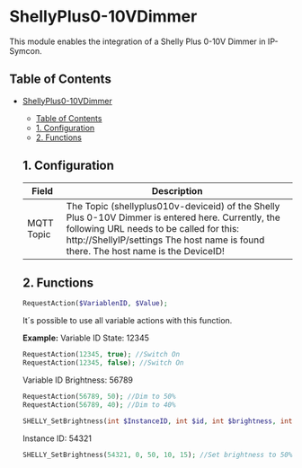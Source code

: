 # ShellyPlus0-10VDimmer
   This module enables the integration of a Shelly Plus 0-10V Dimmer in IP-Symcon.
     
   ## Table of Contents
- [ShellyPlus0-10VDimmer](#shellyplus0-10vdimmer)
  - [Table of Contents](#table-of-contents)
  - [1. Configuration](#1-configuration)
  - [2. Functions](#2-functions)
   
   ## 1. Configuration
   
   Field        | Description
   ------------ | -------------
   MQTT Topic   | The Topic (shellyplus010v-deviceid) of the Shelly Plus 0-10V Dimmer is entered here. Currently, the following URL needs to be called for this: http://ShellyIP/settings The host name is found there. The host name is the DeviceID!
   
   ## 2. Functions

   ```php
   RequestAction($VariablenID, $Value);
   ```
   It´s possible to use all variable actions with this function.

   **Example:**
   Variable ID State: 12345
   ```php
   RequestAction(12345, true); //Switch On
   RequestAction(12345, false); //Switch On
   ```

   Variable ID Brightness: 56789
   ```php
   RequestAction(56789, 50); //Dim to 50%
   RequestAction(56789, 40); //Dim to 40%
   ```

   ```php
   SHELLY_SetBrightness(int $InstanceID, int $id, int $brightness, int $transition = 0, int $toggle_after = 0);
   ```
   Instance ID: 54321
   ```php
   SHELLY_SetBrightness(54321, 0, 50, 10, 15); //Set brightness to 50% with a transition time of 10 seconds and a "flip-back timer" of 15Sekunden